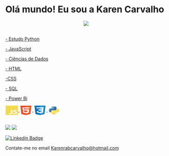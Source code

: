 # Olá mundo! Eu sou a Karen Carvalho

<div align="center">
  <a href="https://github.com/Karen-Carvalho">
  <img height="180em" src="https://github-readme-stats.vercel.app/api?username=Karen-Carvalho&show_icons=true&theme=dracula&include_all_commits=true&count_private=true"/>
</div>

##

<div>
  - Estudo Python</p>
  <p>- JavaScript</p>
- Ciências de Dados</p> 
<p>- HTML</p>
<p>-CSS</p>
- SQL </p>
<p>- Power Bi</p>
  </div>

<div>
   <img align="center" alt="Rafa-Js" height="30" width="40" src="https://raw.githubusercontent.com/devicons/devicon/master/icons/javascript/javascript-plain.svg">
  <img align="center" alt="Rafa-HTML" height="30" width="40" src="https://raw.githubusercontent.com/devicons/devicon/master/icons/html5/html5-original.svg">
  <img align="center" alt="Rafa-CSS" height="30" width="40" src="https://raw.githubusercontent.com/devicons/devicon/master/icons/css3/css3-original.svg">
  <img align="center" alt="Rafa-Python" height="30" width="40" src="https://raw.githubusercontent.com/devicons/devicon/master/icons/python/python-original.svg">
</div>
  
  ##
 <div>
  <a href="https://www.youtube.com/channel/UC_-uuuZbY0AAt9CViNzvc-Q" target="_blank"><img src="https://img.shields.io/badge/YouTube-FF0000?style=for-the-badge&logo=youtube&logoColor=white" target="_blank"></a>
  <a href="https://instagram.com/rafaballerini" target="_blank"><img src="https://img.shields.io/badge/-Instagram-%23E4405F?style=for-the-badge&logo=instagram&logoColor=white" target="_blank"></a>


[![Linkedin Badge](https://img.shields.io/badge/LinkedIn-0077B5?style=for-the-badge&logo=linkedin&logoColor=white)](https://www.linkedin.com/in/karen-renata-cea-7881b6190/) 

Contate-me no email Karenrabcarvalho@hotmail.com
</div>
